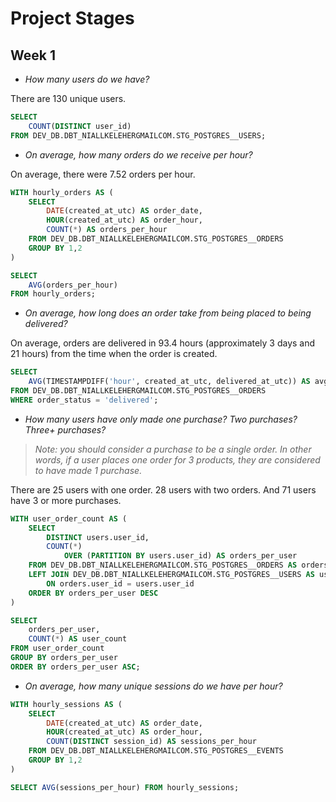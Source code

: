 # Project Stages

## Week 1

- _How many users do we have?_

There are 130 unique users.

```sql
SELECT
    COUNT(DISTINCT user_id)
FROM DEV_DB.DBT_NIALLKELEHERGMAILCOM.STG_POSTGRES__USERS;
```

- _On average, how many orders do we receive per hour?_

On average, there were 7.52 orders per hour.

```sql
WITH hourly_orders AS (
    SELECT
        DATE(created_at_utc) AS order_date,
        HOUR(created_at_utc) AS order_hour,
        COUNT(*) AS orders_per_hour
    FROM DEV_DB.DBT_NIALLKELEHERGMAILCOM.STG_POSTGRES__ORDERS
    GROUP BY 1,2
)

SELECT
    AVG(orders_per_hour)
FROM hourly_orders;
```

- _On average, how long does an order take from being placed to being delivered?_

On average, orders are delivered in 93.4 hours (approximately 3 days and 21 hours) from the time when the order is created.

```sql
SELECT
    AVG(TIMESTAMPDIFF('hour', created_at_utc, delivered_at_utc)) AS avg_hours_to_delivery
FROM DEV_DB.DBT_NIALLKELEHERGMAILCOM.STG_POSTGRES__ORDERS
WHERE order_status = 'delivered';
```

- _How many users have only made one purchase? Two purchases? Three+ purchases?_
> _Note: you should consider a purchase to be a single order. In other words, if a user places one order for 3 products, they are considered to have made 1 purchase._

There are 25 users with one order. 28 users with two orders. And 71 users have 3 or more purchases.

```sql
WITH user_order_count AS (
    SELECT
        DISTINCT users.user_id,
        COUNT(*)
            OVER (PARTITION BY users.user_id) AS orders_per_user
    FROM DEV_DB.DBT_NIALLKELEHERGMAILCOM.STG_POSTGRES__ORDERS AS orders
    LEFT JOIN DEV_DB.DBT_NIALLKELEHERGMAILCOM.STG_POSTGRES__USERS AS users
        ON orders.user_id = users.user_id
    ORDER BY orders_per_user DESC
)

SELECT
    orders_per_user,
    COUNT(*) AS user_count
FROM user_order_count
GROUP BY orders_per_user
ORDER BY orders_per_user ASC;
```

- _On average, how many unique sessions do we have per hour?_


```sql
WITH hourly_sessions AS (
    SELECT
        DATE(created_at_utc) AS order_date,
        HOUR(created_at_utc) AS order_hour,
        COUNT(DISTINCT session_id) AS sessions_per_hour
    FROM DEV_DB.DBT_NIALLKELEHERGMAILCOM.STG_POSTGRES__EVENTS
    GROUP BY 1,2
)

SELECT AVG(sessions_per_hour) FROM hourly_sessions;
```
